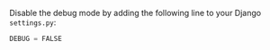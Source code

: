 Disable the debug mode by adding the following line to your Django `settings.py`:  

```python
DEBUG = FALSE
```

